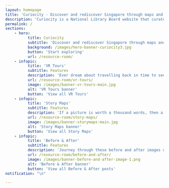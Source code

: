 ```yaml
---
layout: homepage
title: 'Curiocity - Discover and rediscover Singapore through maps and photographs'
description: 'Curiocity is a National Library Board website that curates the heritage materials of the National Library and the National Archives of Singapore. Using place-based digital storytelling tools such as Virtual Reality (VR) tours and story maps, Curiocity provides users an interactive and immersive way to discover and rediscover the history of Singapore.'
permalink: /
sections:
    - hero:
          title: Curiocity
          subtitle: 'Discover and rediscover Singapore through maps and photographs'
          background: /images/hero-banner-curiocity3.jpg
          button: 'Start exploring'
          url: /resource-room/
    - infopic:
          title: 'VR Tours'
          subtitle: Features
          description: 'Ever dream about travelling back in time to see how Singapore was like? Using the rich photograph collections of the National Library and National Archives of Singapore, we have put together a selection of virtual reality tours of some of the most interesting places on the island.'
          url: /resource-room/vr-tours/
          image: /images/banner-vr-tours-main.jpg
          alt: 'VR Tours banner'
          button: 'View all VR Tours'
    - infopic:
          title: 'Story Maps'
          subtitle: Features
          description: 'If a picture is worth a thousand words, then a map must be worth a million. Take a look at these story maps and be amazed by the stories they embed.'
          url: /resource-room/story-maps/
          image: /images/banner-storymaps-main.jpg
          alt: 'Story Maps banner'
          button: 'View all Story Maps'
    - infopic:
          title: 'Before & After'
          subtitle: Features
          description: 'Journey through these before and after images of places and buildings to rediscover Singapore. You will be astonished by how much the island has changed over the decades.'
          url: /resource-room/before-and-after/
          image: /images/banner-before-and-after-image-1.png
          alt: 'Before & After banner'
          button: 'View all Before & After posts'
notification: "\n"

---
```


